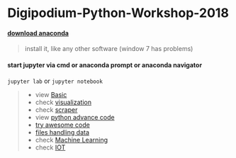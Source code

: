 # Digipodium-Python-Workshop-2018


#### [download anaconda](https://www.anaconda.com/download/#windows)
> install it, like any other software (window 7 has problems)
#### start jupyter via cmd or anaconda prompt or anaconda navigator
```jupyter lab```
or
```jupyter notebook```

> - view [Basic](https://github.com/zaid-kamil/Digipodium-Python-Workshop/blob/master/basics.ipynb)
> - check [visualization](https://github.com/zaid-kamil/Digipodium-Python-Worksop-/blob/master/Workshop_codes.ipynb)
> - check [scraper](https://github.com/zaid-kamil/Digipodium-Python-Workshop/tree/master/scraper)
> - view [python advance code](https://github.com/zaid-kamil/Digipodium-Python-Workshop/blob/master/python_advance_codes.ipynb)
> - [try awesome code](https://github.com/zaid-kamil/Digipodium-Python-Workshop/blob/master/try_this_thing.ipynb)
> - [files handling data](https://github.com/zaid-kamil/Digipodium-Python-Workshop/tree/master/data)
> - check [Machine Learning](https://github.com/zaid-kamil/Digipodium-Python-Workshop/tree/master/machine_learning)
> - check [IOT](https://github.com/zaid-kamil/Digipodium-Python-Workshop/tree/master/iot)
